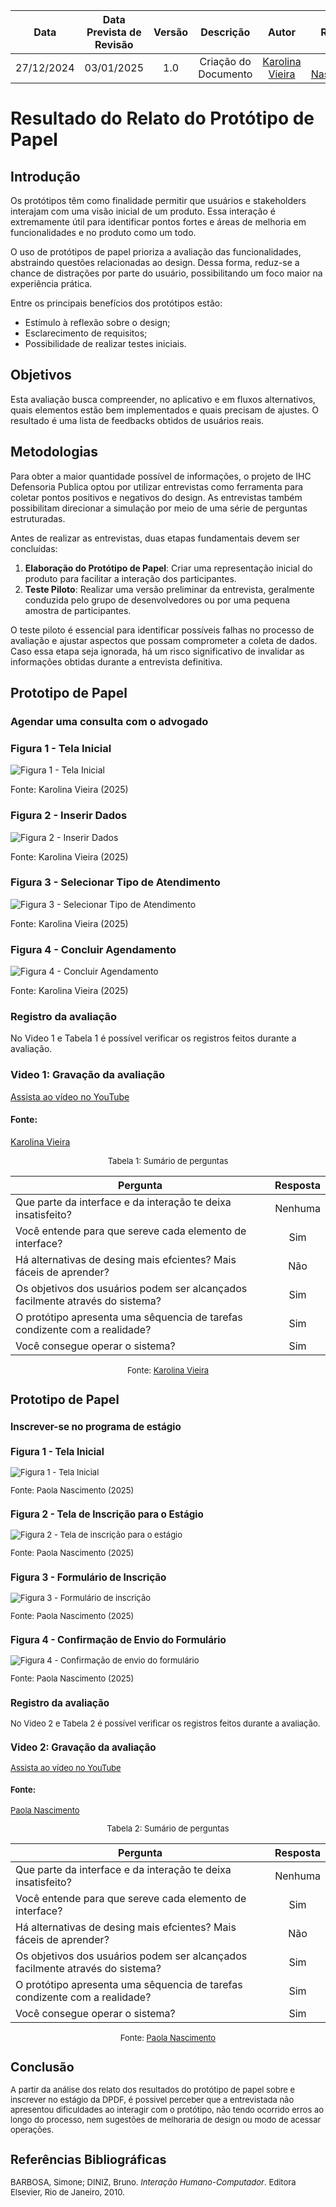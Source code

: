 |    **Data**    | **Data Prevista de Revisão** | **Versão** |        **Descrição**        |                 **Autor**                 |                **Revisor**                 |
|:--------------:|:---------------------------:|:----------:|:---------------------------:|:-----------------------------------------:|:------------------------------------------:|
|  27/12/2024    |        03/01/2025          |    1.0     |     Criação do Documento     | [Karolina Vieira](https://github.com/Karolina91) |  [Paola Nascimento](https://github.com/paolaalim) |

# Resultado do Relato do Protótipo de Papel  

## Introdução  

Os protótipos têm como finalidade permitir que usuários e stakeholders interajam com uma visão inicial de um produto. Essa interação é extremamente útil para identificar pontos fortes e áreas de melhoria em funcionalidades e no produto como um todo.  

O uso de protótipos de papel prioriza a avaliação das funcionalidades, abstraindo questões relacionadas ao design. Dessa forma, reduz-se a chance de distrações por parte do usuário, possibilitando um foco maior na experiência prática.  

Entre os principais benefícios dos protótipos estão:  
- Estímulo à reflexão sobre o design;  
- Esclarecimento de requisitos;  
- Possibilidade de realizar testes iniciais.  

## Objetivos  

Esta avaliação busca compreender, no aplicativo e em fluxos alternativos, quais elementos estão bem implementados e quais precisam de ajustes. O resultado é uma lista de feedbacks obtidos de usuários reais.  

## Metodologias  

Para obter a maior quantidade possível de informações, o projeto de IHC Defensoria Publica optou por utilizar entrevistas como ferramenta para coletar pontos positivos e negativos do design. As entrevistas também possibilitam direcionar a simulação por meio de uma série de perguntas estruturadas.  

Antes de realizar as entrevistas, duas etapas fundamentais devem ser concluídas:  
1. **Elaboração do Protótipo de Papel**: Criar uma representação inicial do produto para facilitar a interação dos participantes.  
2. **Teste Piloto**: Realizar uma versão preliminar da entrevista, geralmente conduzida pelo grupo de desenvolvedores ou por uma pequena amostra de participantes.  

O teste piloto é essencial para identificar possíveis falhas no processo de avaliação e ajustar aspectos que possam comprometer a coleta de dados. Caso essa etapa seja ignorada, há um risco significativo de invalidar as informações obtidas durante a entrevista definitiva.  

## Prototipo de Papel

### Agendar uma consulta com o advogado 

### Figura 1 - Tela Inicial
![Figura 1 - Tela Inicial](../assets/images/dpdf%201.jpg)
<figcaption>Fonte: Karolina Vieira (2025)</figcaption>

### Figura 2 - Inserir Dados
![Figura 2 - Inserir Dados](../assets/images/protoripo2.jpg)
<figcaption>Fonte: Karolina Vieira (2025)</figcaption>

### Figura 3 - Selecionar Tipo de Atendimento
![Figura 3 - Selecionar Tipo de Atendimento](../assets/images/protoripo3.jpg)
<figcaption>Fonte: Karolina Vieira (2025)</figcaption>

### Figura 4 - Concluir Agendamento
![Figura 4 - Concluir Agendamento](../assets/images/protoripo4.jpg)
<figcaption>Fonte: Karolina Vieira (2025)</figcaption>

### Registro da avaliação

No Video 1 e Tabela 1 é possível verificar os registros feitos durante a avaliação.
### Video 1: Gravação da avaliação

[Assista ao vídeo no YouTube](https://youtu.be/AADIGSBnepk)

#### Fonte:
[Karolina Vieira](https://github.com/Karolina91)

<font size="2"><p style="text-align: center">Tabela 1: Sumário de perguntas</p></font>

| Pergunta                                                                                                      | Resposta |
| ------------------------------------------------------------------------------------------------------------- | :------: |
| Que parte da interface e da interação te deixa insatisfeito?|Nenhuma                           
| Você entende para que sereve cada elemento de interface?  | Sim|
| Há alternativas de desing mais efcientes? Mais fáceis de aprender? |Não|
| Os objetivos dos usuários podem ser alcançados facilmente através do sistema?|Sim
| O protótipo apresenta uma sêquencia de tarefas condizente com a realidade? |Sim|
| Você consegue operar o sistema?| Sim|

<font size="2"><p style="text-align: center">Fonte:
[ Karolina Vieira](https://github.com/Karolina91)


## Prototipo de Papel

### Inscrever-se no programa de estágio 

### Figura 1 - Tela Inicial
![Figura 1 - Tela Inicial](../assets/images/telainicial.jpg)
<figcaption>Fonte: Paola Nascimento (2025)</figcaption>

### Figura 2 - Tela de Inscrição para o Estágio
![Figura 2 - Tela de inscrição para o estágio](../assets/images/estagioremunerado.jpg)
<figcaption>Fonte: Paola Nascimento (2025)</figcaption>

### Figura 3 - Formulário de Inscrição
![Figura 3 - Formulário de inscrição](../assets/images/formulario.jpg)
<figcaption>Fonte: Paola Nascimento (2025)</figcaption>

### Figura 4 - Confirmação de Envio do Formulário
![Figura 4 - Confirmação de envio do formulário](../assets/images/confirmacao.jpg)
<figcaption>Fonte: Paola Nascimento (2025)</figcaption>

### Registro da avaliação

No Video 2 e Tabela 2 é possível verificar os registros feitos durante a avaliação.
### Video 2: Gravação da avaliação

[Assista ao vídeo no YouTube](https://youtu.be/0BaKN-wVO3Y)

#### Fonte:
[Paola Nascimento](https://github.com/paolaalim)

<font size="2"><p style="text-align: center">Tabela 2: Sumário de perguntas</p></font>

| Pergunta                                                                                                      | Resposta |
| ------------------------------------------------------------------------------------------------------------- | :------: |
| Que parte da interface e da interação te deixa insatisfeito?|Nenhuma                           
| Você entende para que sereve cada elemento de interface?  | Sim|
| Há alternativas de desing mais efcientes? Mais fáceis de aprender? |Não|
| Os objetivos dos usuários podem ser alcançados facilmente através do sistema?|Sim
| O protótipo apresenta uma sêquencia de tarefas condizente com a realidade? |Sim|
| Você consegue operar o sistema?| Sim|

<font size="2"><p style="text-align: center">Fonte:
[Paola Nascimento](https://github.com/paolaalim)

## Conclusão

A partir da análise dos relato dos resultados do protótipo de papel sobre e inscrever no estágio da DPDF, é possivel perceber que a entrevistada não apresentou dificuldades ao interagir com o protótipo, não tendo ocorrido erros ao longo do processo, nem sugestões de melhoraria de design ou modo de acessar operações. 








## Referências Bibliográficas
BARBOSA, Simone; DINIZ, Bruno. *Interação Humano-Computador*. Editora Elsevier, Rio de Janeiro, 2010.
